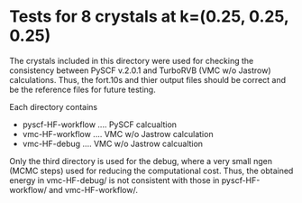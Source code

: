 # Tests for 8 crystals at k=(0.25, 0.25, 0.25)

The crystals included in this directory were used for checking the consistency between PySCF v.2.0.1 and TurboRVB (VMC w/o Jastrow) calculations. Thus, the fort.10s and thier output files should be correct and be the reference files for future testing.

Each directory contains

- pyscf-HF-workflow  ....   PySCF calcualtion
- vmc-HF-workflow    ....   VMC w/o Jastrow calculation
- vmc-HF-debug       ....   VMC w/o Jastrow calcualtion

Only the third directory is used for the debug, where a very small ngen (MCMC steps) used for reducing the computational cost. Thus, the obtained energy in vmc-HF-debug/ is not consistent with those in pyscf-HF-workflow/ and vmc-HF-workflow/.